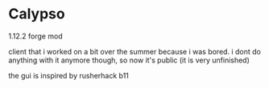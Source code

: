 # Calypso
1.12.2 forge mod



client that i worked on a bit over the summer because i was bored. i dont do anything with it anymore though, so now it's public (it is very unfinished)


the gui is inspired by rusherhack b11
